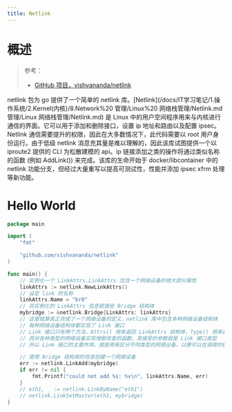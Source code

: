 ```yaml
---
title: Netlink
---
```


# 概述

> 参考：
> - [GitHub 项目，vishvananda/netlink](https://github.com/vishvananda/netlink)

netlink 包为 go 提供了一个简单的 netlink 库。[Netlink](/docs/IT学习笔记/1.操作系统/2.Kernel(内核)/8.Network%20 管理/Linux%20 网络栈管理/Netlink.md 管理/Linux 网络栈管理/Netlink.md) 是 Linux 中的用户空间程序用来与内核进行通信的界面。它可以用于添加和删除接口，设置 ip 地址和路由以及配置 ipsec。Netlink 通信需要提升的权限，因此在大多数情况下，此代码需要以 root 用户身份运行。由于低级 netlink 消息充其量是难以理解的，因此该库试图提供一个以 iproute2 提供的 CLI 为松散建模的 api。ip 链接添加之类的操作将通过类似名称的函数 (例如 AddLink()) 来完成。该库的生命开始于 docker/libcontainer 中的 netlink 功能分支，但经过大量重写以提高可测试性，性能并添加 ipsec xfrm 处理等新功能。

# Hello World

```go
package main

import (
	"fmt"

	"github.com/vishvananda/netlink"
)

func main() {
	// 实例化一个 LinkAttrs,LinkAttrs 包含一个网络设备的绝大部分属性
	linkAttrs := netlink.NewLinkAttrs()
	// 设定 link 的名称
	linkAttrs.Name = "br0"
	// 将实例化的 LinkAttrs 信息赋值给 Bridge 结构体
	mybridge := &netlink.Bridge{LinkAttrs: linkAttrs}
	// 这里就算真正完成了一个网络设备的定义，netlink 库中包含多种网络设备结构体
	// 每种网络设备结构体都实现了 Link 接口
	// Link 接口只有两个方法，Attrs() 用来返回 LinkAttrs 结构体，Type() 用来返回该网络设备的类型。
	// 而对各种类型的网络设备实现增删改查的函数，其接受的参数就是 Link 接口类型
	// 所以 Link 接口的主要作用，就是用来区分不同类型的网络设备，以便可以在调用时统一。对网络设备的任何操作，都可以将 Link 接口作为参数互相传递。

	// 使用 Bridge 结构体的信息创建一个网络设备
	err := netlink.LinkAdd(mybridge)
	if err != nil {
		fmt.Printf("could not add %s: %v\n", linkAttrs.Name, err)
	}
	// eth1, _ := netlink.LinkByName("eth1")
	// netlink.LinkSetMaster(eth1, mybridge)
}
```
